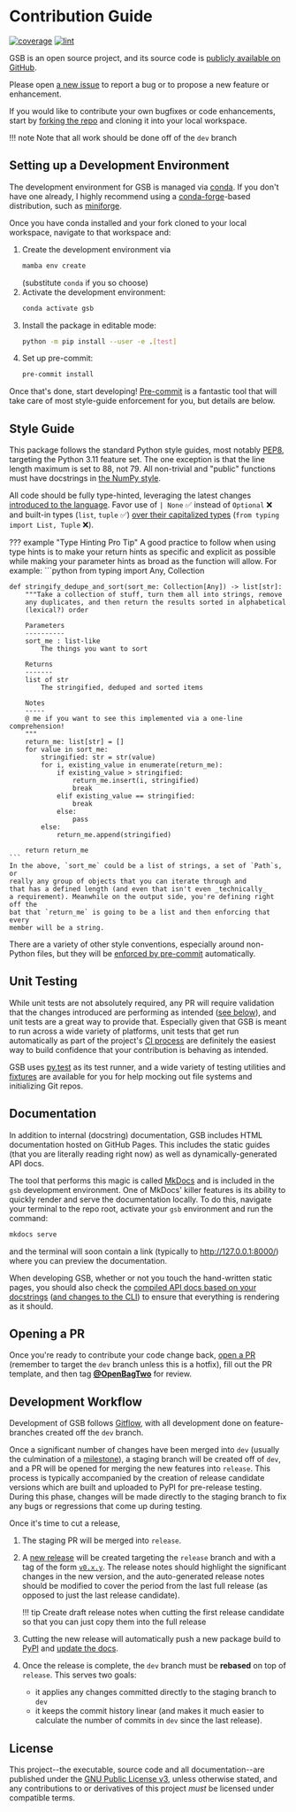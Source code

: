 # Contribution Guide

[![coverage](../img/coverage.svg)](../coverage)
[![lint](../img/pylint.svg)](../lint-report.txt)

GSB is an open source project, and its source code is
[publicly available on GitHub](https://github.com/OpenBagTwo/gsb).

Please open [a new issue](https://github.com/OpenBagTwo/gsb/issues/new/choose)
to report a bug or to propose a new feature or enhancement.

If you would like to contribute your own bugfixes or code enhancements, start by
[forking the repo](https://github.com/OpenBagTwo/gsb/fork) and cloning
it into your local workspace.

!!! note
    Note that all work should be done off of the `dev` branch

## Setting up a Development Environment

The development environment for GSB is managed via
[conda](https://docs.conda.io/en/latest/). If you don't have one already,
I highly recommend using a [conda-forge](https://conda-forge.org/)-based
distribution, such as
[miniforge](https://github.com/conda-forge/miniforge).

Once you have conda installed and your fork cloned to your local workspace,
navigate to that workspace and:

1. Create the development environment via
   ```bash
   mamba env create
   ```
   (substitute `conda` if you so choose)
1. Activate the development environment:
   ```bash
   conda activate gsb
   ```
1. Install the package in editable mode:
   ```bash
   python -m pip install --user -e .[test]
   ```
1. Set up pre-commit:
   ```bash
   pre-commit install
   ```

Once that's done, start developing! [Pre-commit](https://pre-commit.com/)
is a fantastic tool that will take care of most style-guide enforcement
for you, but details are below.

## Style Guide

This package follows the standard Python style guides, most notably
[PEP8](https://peps.python.org/pep-0008/), targeting the Python 3.11 feature set.
The one exception is that the line length maximum is set to 88, not 79. All
non-trivial and "public" functions must have docstrings in
[the NumPy style](https://numpydoc.readthedocs.io/en/latest/format.html).

All code should be fully type-hinted, leveraging the latest changes
[introduced to the language](https://docs.python.org/3/whatsnew/3.11.html#new-features-related-to-type-hints).
Favor use of `| None` ✅ instead of `Optional` ❌ and built-in types (`list`, `tuple` ✅)
[over their capitalized types](https://docs.python.org/3/whatsnew/3.9.html#type-hinting-generics-in-standard-collections)
(`from typing import List, Tuple` ❌).

??? example "Type Hinting Pro Tip"
    A good practice to follow when using type hints is to make your return hints
    as specific and explicit as possible while making your parameter hints
    as broad as the function will allow. For example:
    ```python
    from typing import Any, Collection


    def stringify_dedupe_and_sort(sort_me: Collection[Any]) -> list[str]:
        """Take a collection of stuff, turn them all into strings, remove
        any duplicates, and then return the results sorted in alphabetical
        (lexical?) order

        Parameters
        ----------
        sort_me : list-like
            The things you want to sort

        Returns
        -------
        list of str
            The stringified, deduped and sorted items

        Notes
        -----
        @ me if you want to see this implemented via a one-line comprehension!
        """
        return_me: list[str] = []
        for value in sort_me:
            stringified: str = str(value)
            for i, existing_value in enumerate(return_me):
                if existing_value > stringified:
                    return_me.insert(i, stringified)
                    break
                elif existing_value == stringified:
                    break
                else:
                    pass
            else:
                return_me.append(stringified)

        return return_me
    ```
    In the above, `sort_me` could be a list of strings, a set of `Path`s, or
    really any group of objects that you can iterate through and
    that has a defined length (and even that isn't even _technically_
    a requirement). Meanwhile on the output side, you're defining right off the
    bat that `return_me` is going to be a list and then enforcing that every
    member will be a string.

There are a variety of other style conventions, especially around non-Python
files, but they will be
[enforced by pre-commit](https://github.com/OpenBagTwo/gsb/blob/dev/.pre-commit-config.yaml)
automatically.

## Unit Testing

While unit tests are not absolutely required, any PR will require validation that
the changes introduced are performing as intended ([see below](/#opening-a-pr)),
and unit tests are a great way to provide that. Especially given that GSB is
meant to run across a wide variety of platforms, unit tests that get run
automatically as part of the project's
[CI process](https://github.com/OpenBagTwo/gsb/actions) are definitely the
easiest way to build confidence that your contribution is behaving as intended.

GSB uses [py.test](https://docs.pytest.org/) as its test runner, and a wide
variety of testing utilities and
[fixtures](https://github.com/OpenBagTwo/gsb/blob/dev/gsb/test/conftest.py)
are available for you for help mocking out file systems and initializing
Git repos.

## Documentation

In addition to internal (docstring) documentation, GSB includes
HTML documentation hosted on GitHub Pages. This includes the static guides (that
you are literally reading right now) as well as dynamically-generated API docs.

The tool that performs this magic is called [MkDocs](https://www.mkdocs.org/) and
is included in the `gsb` development environment. One of MkDocs' killer
features is its ability to quickly render and serve the documentation locally.
To do this, navigate your terminal to the repo root, activate your `gsb`
environment and run the command:

```bash
mkdocs serve
```

and the terminal will soon contain a link (typically to http://127.0.0.1:8000/)
where you can preview the documentation.

When developing GSB, whether or not you touch the hand-written static pages,
you should also check the
[compiled API docs based on your docstrings](http://127.0.0.1:8000/reference/gsb/)
([and changes to the CLI](http://127.0.0.1:8000/cli/)) to ensure that everything
is rendering as it should.

## Opening a PR

Once you're ready to contribute your code change back,
[open a PR](https://github.com/OpenBagTwo/gsb/compare) (remember to
target the `dev` branch unless this is a hotfix), fill out the PR template, and
then tag **[@OpenBagTwo](https://github.com/OpenBagTwo)** for review.

## Development Workflow

Development of GSB follows
[Gitflow](https://www.atlassian.com/git/tutorials/comparing-workflows/gitflow-workflow),
with all development done on feature-branches created off the `dev` branch.

Once a significant number of changes have been merged into `dev` (usually the
culmination of a
[milestone](https://github.com/OpenBagTwo/gsb/milestones)), a staging
branch will be created off of `dev`, and a PR will be opened for merging the
new features into `release`. This process is typically accompanied
by the creation of release candidate versions which are built and uploaded to PyPI
for pre-release testing. During this phase, changes will be made directly
to the staging branch to fix any bugs or regressions that come up during testing.

Once it's time to cut a release,

1. The staging PR will be merged into `release`.
2. A [new release](https://github.com/OpenBagTwo/gsb/releases/new) will
   be created targeting the `release` branch and with a tag of the form
   [`v0.x.y`](https://semver.org/). The release notes should highlight the
   significant changes in the new version, and the auto-generated release notes
   should be modified to cover the period from the last full release
   (as opposed to just the last release candidate).

    !!! tip
        Create draft release notes when cutting the first release candidate
        so that you can just copy them into the full release

3. Cutting the new release will automatically push a new package build to
   [PyPI](https://pypi.org/project/gsb/) and
   [update the docs](https://openbagtwo.github.io/gsb/release/).
4. Once the release is complete, the `dev` branch must be **rebased** on top of
   `release`. This serves two goals:
    - it applies any changes committed directly to the staging branch to `dev`
    - it keeps the commit history linear (and makes it much easier to calculate
      the number of commits in `dev` since the last release).

## License

This project--the executable, source code and all documentation--are published
under the
[GNU Public License v3](https://github.com/OpenBagTwo/gsb/blob/dev/LICENSE),
unless otherwise stated, and any contributions to or derivatives of this
project _must_ be licensed under compatible terms.
